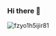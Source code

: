 ### Hi there 👋
![fzyo1h5ijir81](https://user-images.githubusercontent.com/18409551/224440066-fff58d2a-ccdb-445f-86e9-cb744aa02748.jpg)

<!--
**kwonggary/kwonggary** is a ✨ _special_ ✨ repository because its `README.md` (this file) appears on your GitHub profile.

Here are some ideas to get you started:

- 🔭 I’m currently working on ...
- 🌱 I’m currently learning ...
- 👯 I’m looking to collaborate on ...
- 🤔 I’m looking for help with ...
- 💬 Ask me about ...
- 📫 How to reach me: ...
- 😄 Pronouns: ...
- ⚡ Fun fact: ...
-->
